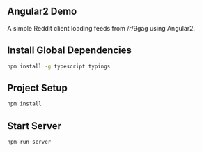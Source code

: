 ## Angular2 Demo

A simple Reddit client loading feeds from /r/9gag using Angular2.

## Install Global Dependencies

```bash
npm install -g typescript typings
```

## Project Setup

```bash
npm install
```

## Start Server

```bash
npm run server
```